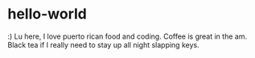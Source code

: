 # hello-world
:)
Lu here, I love puerto rican food and coding. Coffee is great in the am. Black tea if I really need to stay up all night slapping keys.


